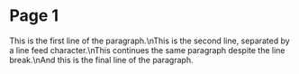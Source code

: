# Page 1

This is the first line of the paragraph.\nThis is the second line, separated by a line feed character.\nThis continues the same paragraph despite the line break.\nAnd this is the final line of the paragraph.
